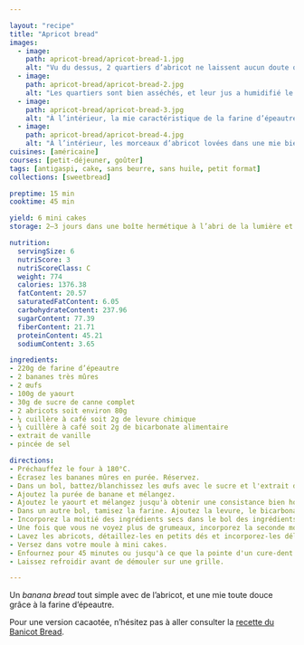 ```yaml
---

layout: "recipe"
title: "Apricot bread"
images:
  - image:
    path: apricot-bread/apricot-bread-1.jpg
    alt: "Vu du dessus, 2 quartiers d’abricot ne laissent aucun doute quand à la saveur mise en avant."
  - image:
    path: apricot-bread/apricot-bread-2.jpg
    alt: "Les quartiers sont bien asséchés, et leur jus a humidifié le bread par la surface."
  - image:
    path: apricot-bread/apricot-bread-3.jpg
    alt: "À l’intérieur, la mie caractéristique de la farine d’épeautre. On a du mal à le voir mais il y a également des morceaux d’abricot qui se fondent dedans."
  - image:
    path: apricot-bread/apricot-bread-4.jpg
    alt: "À l’intérieur, les morceaux d’abricot lovées dans une mie bien ferme."
cuisines: [américaine]
courses: [petit-déjeuner, goûter]
tags: [antigaspi, cake, sans beurre, sans huile, petit format]
collections: [sweetbread]

preptime: 15 min
cooktime: 45 min

yield: 6 mini cakes
storage: 2–3 jours dans une boîte hermétique à l’abri de la lumière et de la chaleur. 5 jours au frigo. 2 mois au congélateur.

nutrition:
  servingSize: 6
  nutriScore: 3
  nutriScoreClass: C
  weight: 774
  calories: 1376.38
  fatContent: 20.57
  saturatedFatContent: 6.05
  carbohydrateContent: 237.96
  sugarContent: 77.39
  fiberContent: 21.71
  proteinContent: 45.21
  sodiumContent: 3.65

ingredients:
- 220g de farine d’épeautre
- 2 bananes très mûres
- 2 œufs
- 100g de yaourt
- 30g de sucre de canne complet
- 2 abricots soit environ 80g
- ¼ cuillère à café soit 2g de levure chimique
- ¼ cuillère à café soit 2g de bicarbonate alimentaire
- extrait de vanille
- pincée de sel

directions:
- Préchauffez le four à 180°C.
- Écrasez les bananes mûres en purée. Réservez.
- Dans un bol, battez/blanchissez les œufs avec le sucre et l'extrait de vanille. 
- Ajoutez la purée de banane et mélangez.
- Ajoutez le yaourt et mélangez jusqu'à obtenir une consistance bien homogène.
- Dans un autre bol, tamisez la farine. Ajoutez la levure, le bicarbonate et le sel. Mélangez. 
- Incorporez la moitié des ingrédients secs dans le bol des ingrédients humides à la maryse. 
- Une fois que vous ne voyez plus de grumeaux, incorporez la seconde moitié. Réservez. 
- Lavez les abricots, détaillez-les en petits dés et incorporez-les délicatement à la pâte. Vous pouvez également conserver des quartiers pour la décoration sur le dessus.
- Versez dans votre moule à mini cakes. 
- Enfournez pour 45 minutes ou jusqu'à ce que la pointe d'un cure-dent ressorte sèche. 
- Laissez refroidir avant de démouler sur une grille. 

---
```


Un <i lang="en">banana bread</i> tout simple avec de l’abricot, et une mie toute douce grâce à la farine d’épeautre.

Pour une version cacaotée, n’hésitez pas à aller consulter la [recette du Banicot Bread](banicot-bread.html).